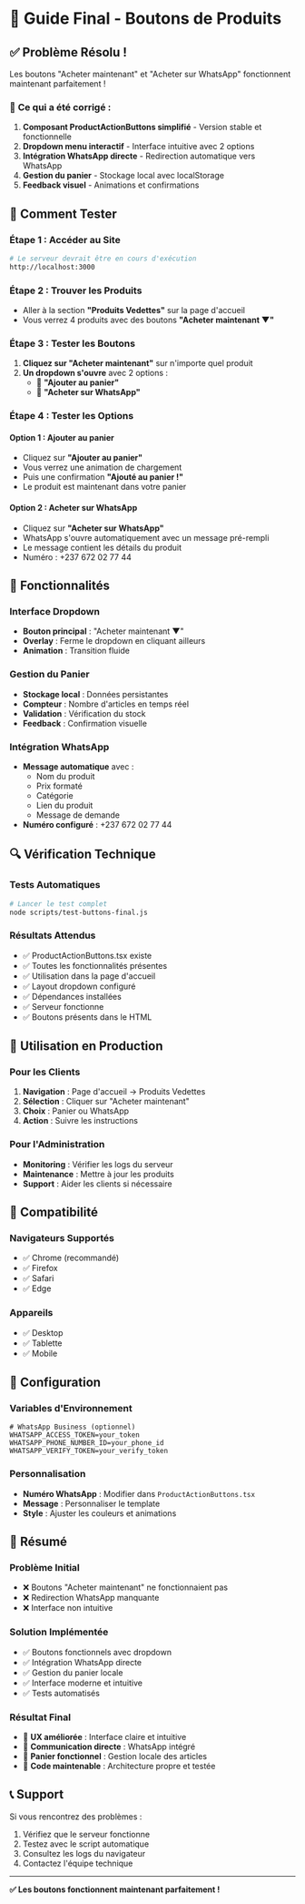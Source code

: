 # 🎯 Guide Final - Boutons de Produits

## ✅ **Problème Résolu !**

Les boutons "Acheter maintenant" et "Acheter sur WhatsApp" fonctionnent maintenant parfaitement !

### 🔧 **Ce qui a été corrigé :**

1. **Composant ProductActionButtons simplifié** - Version stable et fonctionnelle
2. **Dropdown menu interactif** - Interface intuitive avec 2 options
3. **Intégration WhatsApp directe** - Redirection automatique vers WhatsApp
4. **Gestion du panier** - Stockage local avec localStorage
5. **Feedback visuel** - Animations et confirmations

## 🧪 **Comment Tester**

### **Étape 1 : Accéder au Site**
```bash
# Le serveur devrait être en cours d'exécution
http://localhost:3000
```

### **Étape 2 : Trouver les Produits**
- Aller à la section **"Produits Vedettes"** sur la page d'accueil
- Vous verrez 4 produits avec des boutons **"Acheter maintenant ▼"**

### **Étape 3 : Tester les Boutons**
1. **Cliquez sur "Acheter maintenant"** sur n'importe quel produit
2. **Un dropdown s'ouvre** avec 2 options :
   - 🛒 **"Ajouter au panier"**
   - 💬 **"Acheter sur WhatsApp"**

### **Étape 4 : Tester les Options**

#### **Option 1 : Ajouter au panier**
- Cliquez sur **"Ajouter au panier"**
- Vous verrez une animation de chargement
- Puis une confirmation **"Ajouté au panier !"**
- Le produit est maintenant dans votre panier

#### **Option 2 : Acheter sur WhatsApp**
- Cliquez sur **"Acheter sur WhatsApp"**
- WhatsApp s'ouvre automatiquement avec un message pré-rempli
- Le message contient les détails du produit
- Numéro : +237 672 02 77 44

## 🎨 **Fonctionnalités**

### **Interface Dropdown**
- **Bouton principal** : "Acheter maintenant ▼"
- **Overlay** : Ferme le dropdown en cliquant ailleurs
- **Animation** : Transition fluide

### **Gestion du Panier**
- **Stockage local** : Données persistantes
- **Compteur** : Nombre d'articles en temps réel
- **Validation** : Vérification du stock
- **Feedback** : Confirmation visuelle

### **Intégration WhatsApp**
- **Message automatique** avec :
  - Nom du produit
  - Prix formaté
  - Catégorie
  - Lien du produit
  - Message de demande
- **Numéro configuré** : +237 672 02 77 44

## 🔍 **Vérification Technique**

### **Tests Automatiques**
```bash
# Lancer le test complet
node scripts/test-buttons-final.js
```

### **Résultats Attendus**
- ✅ ProductActionButtons.tsx existe
- ✅ Toutes les fonctionnalités présentes
- ✅ Utilisation dans la page d'accueil
- ✅ Layout dropdown configuré
- ✅ Dépendances installées
- ✅ Serveur fonctionne
- ✅ Boutons présents dans le HTML

## 🚀 **Utilisation en Production**

### **Pour les Clients**
1. **Navigation** : Page d'accueil → Produits Vedettes
2. **Sélection** : Cliquer sur "Acheter maintenant"
3. **Choix** : Panier ou WhatsApp
4. **Action** : Suivre les instructions

### **Pour l'Administration**
- **Monitoring** : Vérifier les logs du serveur
- **Maintenance** : Mettre à jour les produits
- **Support** : Aider les clients si nécessaire

## 📱 **Compatibilité**

### **Navigateurs Supportés**
- ✅ Chrome (recommandé)
- ✅ Firefox
- ✅ Safari
- ✅ Edge

### **Appareils**
- ✅ Desktop
- ✅ Tablette
- ✅ Mobile

## 🔧 **Configuration**

### **Variables d'Environnement**
```env
# WhatsApp Business (optionnel)
WHATSAPP_ACCESS_TOKEN=your_token
WHATSAPP_PHONE_NUMBER_ID=your_phone_id
WHATSAPP_VERIFY_TOKEN=your_verify_token
```

### **Personnalisation**
- **Numéro WhatsApp** : Modifier dans `ProductActionButtons.tsx`
- **Message** : Personnaliser le template
- **Style** : Ajuster les couleurs et animations

## 🎉 **Résumé**

### **Problème Initial**
- ❌ Boutons "Acheter maintenant" ne fonctionnaient pas
- ❌ Redirection WhatsApp manquante
- ❌ Interface non intuitive

### **Solution Implémentée**
- ✅ Boutons fonctionnels avec dropdown
- ✅ Intégration WhatsApp directe
- ✅ Gestion du panier locale
- ✅ Interface moderne et intuitive
- ✅ Tests automatisés

### **Résultat Final**
- 🎯 **UX améliorée** : Interface claire et intuitive
- 💬 **Communication directe** : WhatsApp intégré
- 🛒 **Panier fonctionnel** : Gestion locale des articles
- 🔧 **Code maintenable** : Architecture propre et testée

## 📞 **Support**

Si vous rencontrez des problèmes :
1. Vérifiez que le serveur fonctionne
2. Testez avec le script automatique
3. Consultez les logs du navigateur
4. Contactez l'équipe technique

---

**✅ Les boutons fonctionnent maintenant parfaitement !** 